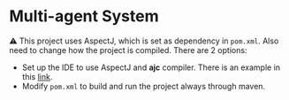 # Multi-agent System

⚠️ This project uses AspectJ, which is set as dependency in `pom.xml`. Also need to change how the project is compiled. There are 2 options:

* Set up the IDE to use AspectJ and **ajc** compiler. There is an example in this [link](http://tzachsolomon.blogspot.com/2015/08/how-to-create-hello-world-with-intellij.html).
* Modify `pom.xml` to build and run the project always through maven.  